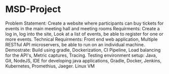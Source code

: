 # MSD-Project
Problem Statement:
Create a website where participants can buy tickets for events in the main meeting hall and meeting rooms
Requirments:
Create a log in, log into the site, Look at a list of events, be able to register for one or more events.
Technical Requirments:
Front end web application, Multiple RESTful API microservers, be able to run on an individual machine.
Demostrate:
Build using gradle, Dockerization, CI Pipeline, Load balancing for the API's, Metric captures, Tracing.
Testing environment setup:
Java, Git, NodeJS, IDE for developing java applications, Gradle, Docker, Jenkins, Kubernetes, Promethius, Jaeger. Linux VM
